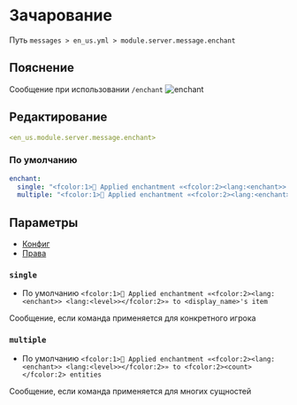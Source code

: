 # Зачарование
Путь `messages > en_us.yml > module.server.message.enchant`

## Пояснение
Сообщение при использовании `/enchant`
![enchant](/enchant.png)

## Редактирование
```yaml
<en_us.module.server.message.enchant>
```

### По умолчанию
```yaml
enchant:
  single: "<fcolor:1>📖 Applied enchantment «<fcolor:2><lang:<enchant>> <lang:<level>></fcolor:2>» to <display_name>'s item"
  multiple: "<fcolor:1>📖 Applied enchantment «<fcolor:2><lang:<enchant>> <lang:<level>></fcolor:2>» to <fcolor:2><count></fcolor:2> entities"
```

## Параметры

- [Конфиг](/ru/config/module/server/message/enchant/)
- [Права](/ru/permissions/module/server/message/enchant/)

### `single`
- По умолчанию `<fcolor:1>📖 Applied enchantment «<fcolor:2><lang:<enchant>> <lang:<level>></fcolor:2>» to <display_name>'s item`

Сообщение, если команда применяется для конкретного игрока

### `multiple`
- По умолчанию `<fcolor:1>📖 Applied enchantment «<fcolor:2><lang:<enchant>> <lang:<level>></fcolor:2>» to <fcolor:2><count></fcolor:2> entities`

Сообщение, если команда применяется для многих сущностей
